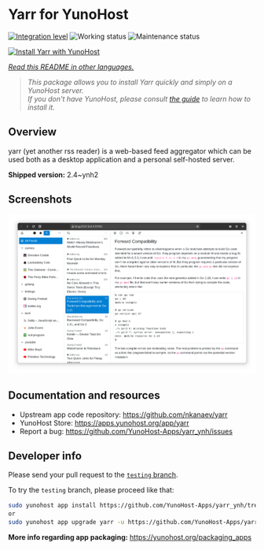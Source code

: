 <!--
N.B.: This README was automatically generated by <https://github.com/YunoHost/apps/tree/master/tools/readme_generator>
It shall NOT be edited by hand.
-->

# Yarr for YunoHost

[![Integration level](https://dash.yunohost.org/integration/yarr.svg)](https://ci-apps.yunohost.org/ci/apps/yarr/) ![Working status](https://ci-apps.yunohost.org/ci/badges/yarr.status.svg) ![Maintenance status](https://ci-apps.yunohost.org/ci/badges/yarr.maintain.svg)

[![Install Yarr with YunoHost](https://install-app.yunohost.org/install-with-yunohost.svg)](https://install-app.yunohost.org/?app=yarr)

*[Read this README in other languages.](./ALL_README.md)*

> *This package allows you to install Yarr quickly and simply on a YunoHost server.*  
> *If you don't have YunoHost, please consult [the guide](https://yunohost.org/install) to learn how to install it.*

## Overview

yarr (yet another rss reader) is a web-based feed aggregator which can be used both as a desktop application and a personal self-hosted server.

**Shipped version:** 2.4~ynh2

## Screenshots

![Screenshot of Yarr](./doc/screenshots/screenshot.png)

## Documentation and resources

- Upstream app code repository: <https://github.com/nkanaev/yarr>
- YunoHost Store: <https://apps.yunohost.org/app/yarr>
- Report a bug: <https://github.com/YunoHost-Apps/yarr_ynh/issues>

## Developer info

Please send your pull request to the [`testing` branch](https://github.com/YunoHost-Apps/yarr_ynh/tree/testing).

To try the `testing` branch, please proceed like that:

```bash
sudo yunohost app install https://github.com/YunoHost-Apps/yarr_ynh/tree/testing --debug
or
sudo yunohost app upgrade yarr -u https://github.com/YunoHost-Apps/yarr_ynh/tree/testing --debug
```

**More info regarding app packaging:** <https://yunohost.org/packaging_apps>
